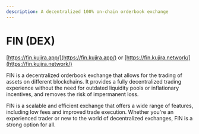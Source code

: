 ```yaml
---
description: A decentralized 100% on-chain orderbook exchange
---
```


# FIN (DEX)

[https://fin.kujira.app/](https://fin.kujira.app/) or [https://fin.kujira.network/](https://fin.kujira.network/)

FIN is a decentralized orderbook exchange that allows for the trading of assets on different blockchains. It provides a fully decentralized trading experience without the need for outdated liquidity pools or inflationary incentives, and removes the risk of impermanent loss.

FIN is a scalable and efficient exchange that offers a wide range of features, including low fees and improved trade execution. Whether you're an experienced trader or new to the world of decentralized exchanges, FIN is a strong option for all.
